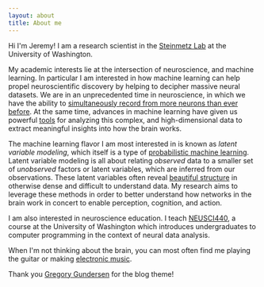```yaml
---
layout: about
title: About me
---
```

Hi I'm Jeremy! I am a research scientist in the [Steinmetz Lab](https://www.steinmetzlab.net/) at the University of Washington.

My academic interests lie at the intersection of neuroscience, and machine learning. In particular I am interested in how machine learning can help propel neuroscientific discovery by helping to decipher massive neural datasets. We are in an unprecedented time in neuroscience, in which we have the ability to [simultaneously record from more neurons than ever before](https://www.nature.com/articles/nature24636). At the same time, advances in machine learning have given us powerful [tools](https://www.nature.com/articles/s41592-018-0109-9) for analyzing this complex, and high-dimensional data to extract meaningful insights into how the brain works.  

The machine learning flavor I am most interested in is known as *latent variable modeling*, which itself is a type of [probabilistic machine learning](https://probml.github.io/pml-book/book1.html). Latent variable modeling is all about relating *observed* data to a smaller set of *unobserved* factors or latent variables, which are inferred from our observations. These latent variables often reveal [beautiful structure](https://www.nature.com/articles/nn.3776) in otherwise dense and difficult to understand data. My research aims to leverage these methods in order to better understand how networks in the brain work in concert to enable perception, cognition, and action.  

I am also interested in neuroscience education. I teach [NEUSCI440](https://github.com/jeremyschroeter/neusci440), a course at the University of Washington which introduces undergraduates to computer programming in the context of neural data analysis.  

When I'm not thinking about the brain, you can most often find me playing the guitar or making [electronic music](https://soundcloud.com/jeremy-schroeter).  

Thank you [Gregory Gundersen](https://gregorygundersen.com/) for the blog theme!